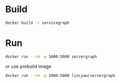 
# Build

```bash
docker build -t servicegraph
```

# Run

```bash
docker run --rm -p 5000:5000 servergraph
```

or use prebuild image

```bash
docker run --rm -p 5000:5000 lincyaw/servergraph
```
